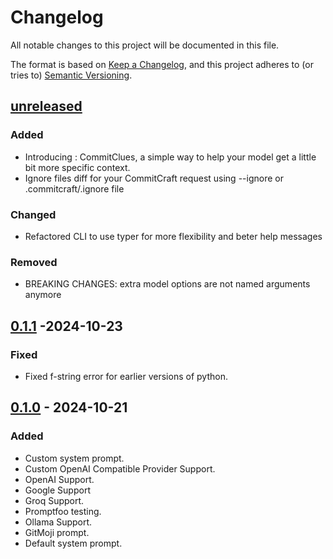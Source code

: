 # Changelog

All notable changes to this project will be documented in this file.

The format is based on [Keep a Changelog](https://keepachangelog.com/en/1.1.0/),
and this project adheres to (or tries to) [Semantic Versioning](https://semver.org/spec/v2.0.0.html).

## [unreleased]

### Added

- Introducing : CommitClues, a simple way to help your model get a little bit more specific context.
- Ignore files diff for your CommitCraft request using --ignore or .commitcraft/.ignore file

### Changed

- Refactored CLI to use typer for more flexibility and beter help messages

### Removed

- BREAKING CHANGES: extra model options are not named arguments anymore

## [0.1.1] -2024-10-23

### Fixed

- Fixed f-string error for earlier versions of python.

## [0.1.0] - 2024-10-21

### Added

- Custom system prompt.
- Custom OpenAI Compatible Provider Support.
- OpenAI Support.
- Google Support
- Groq Support.
- Promptfoo testing.
- Ollama Support.
- GitMoji prompt.
- Default system prompt.

[unreleased]: https://github.com/Felix-Pedro/CommitCraft/compare/latest...HEAD
[0.1.1]: https://github.com/Felix-Pedro/CommitCraft/compare/v0.1.0...v0.1.1
[0.1.0]: https://github.com/Felix-Pedro/CommitCraft/releases/tag/v0.1.0
